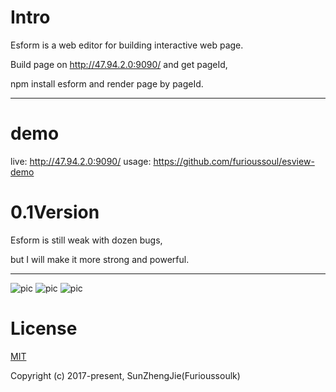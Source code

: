 # Intro
Esform is a web editor for building interactive web page.  

Build page on http://47.94.2.0:9090/ and get pageId,  

npm install esform and render page by pageId.
***

# demo
live: http://47.94.2.0:9090/
usage: https://github.com/furioussoul/esview-demo


# 0.1Version
Esform is still weak with dozen bugs,  

but I will make it more strong and powerful.  
***


![pic](http://chuantu.biz/t6/74/1506784745x1966915555.png "拖拽组装")
![pic](http://chuantu.biz/t6/74/1506784773x1966915555.png "组件列表")
![pic](http://chuantu.biz/t6/74/1506784786x1966915555.png "编辑组件")

# License
[MIT](https://opensource.org/licenses/MIT)

Copyright (c) 2017-present,  SunZhengJie(Furioussoulk)
